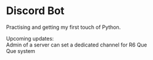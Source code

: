 # Discord Bot
Practising and getting my first touch of Python.

Upcoming updates:  
Admin of a server can set a dedicated channel for R6 Que  
Que system
